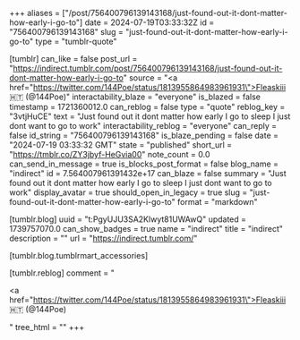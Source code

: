 +++
aliases = ["/post/756400796139143168/just-found-out-it-dont-matter-how-early-i-go-to"]
date = 2024-07-19T03:33:32Z
id = "756400796139143168"
slug = "just-found-out-it-dont-matter-how-early-i-go-to"
type = "tumblr-quote"

[tumblr]
can_like = false
post_url = "https://indirect.tumblr.com/post/756400796139143168/just-found-out-it-dont-matter-how-early-i-go-to"
source = "<a href=\"https://twitter.com/144Poe/status/1813955864983961931\">Fleaskiii 🇭🇹 (@144Poe)</a>"
interactability_blaze = "everyone"
is_blazed = false
timestamp = 1721360012.0
can_reblog = false
type = "quote"
reblog_key = "3vtjHuCE"
text = "Just found out it dont matter how early I go to sleep I just dont want to go to work"
interactability_reblog = "everyone"
can_reply = false
id_string = "756400796139143168"
is_blaze_pending = false
date = "2024-07-19 03:33:32 GMT"
state = "published"
short_url = "https://tmblr.co/ZY3jbyf-HeGvia00"
note_count = 0.0
can_send_in_message = true
is_blocks_post_format = false
blog_name = "indirect"
id = 7.564007961391432e+17
can_blaze = false
summary = "Just found out it dont matter how early I go to sleep I just dont want to go to work"
display_avatar = true
should_open_in_legacy = true
slug = "just-found-out-it-dont-matter-how-early-i-go-to"
format = "markdown"

[tumblr.blog]
uuid = "t:PgyUJU3SA2Klwyt81UWAwQ"
updated = 1739757070.0
can_show_badges = true
name = "indirect"
title = "indirect"
description = ""
url = "https://indirect.tumblr.com/"

[tumblr.blog.tumblrmart_accessories]

[tumblr.reblog]
comment = "<p><a href=\"https://twitter.com/144Poe/status/1813955864983961931\">Fleaskiii 🇭🇹 (@144Poe)</a></p>"
tree_html = ""
+++
